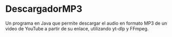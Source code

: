 # DescargadorMP3
Un programa en Java que permite descargar el audio en formato MP3 de un video de YouTube a partir de su enlace, utilizando yt-dlp y FFmpeg.
